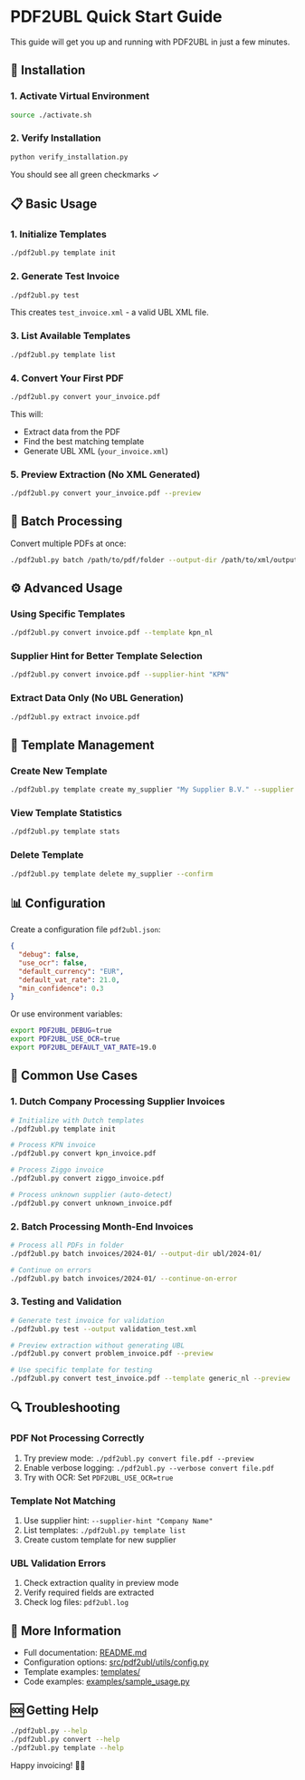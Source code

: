 # PDF2UBL Quick Start Guide

This guide will get you up and running with PDF2UBL in just a few minutes.

## 🚀 Installation

### 1. Activate Virtual Environment
```bash
source ./activate.sh
```

### 2. Verify Installation
```bash
python verify_installation.py
```

You should see all green checkmarks ✓

## 📋 Basic Usage

### 1. Initialize Templates
```bash
./pdf2ubl.py template init
```

### 2. Generate Test Invoice
```bash
./pdf2ubl.py test
```
This creates `test_invoice.xml` - a valid UBL XML file.

### 3. List Available Templates
```bash
./pdf2ubl.py template list
```

### 4. Convert Your First PDF
```bash
./pdf2ubl.py convert your_invoice.pdf
```

This will:
- Extract data from the PDF
- Find the best matching template
- Generate UBL XML (`your_invoice.xml`)

### 5. Preview Extraction (No XML Generated)
```bash
./pdf2ubl.py convert your_invoice.pdf --preview
```

## 📂 Batch Processing

Convert multiple PDFs at once:

```bash
./pdf2ubl.py batch /path/to/pdf/folder --output-dir /path/to/xml/output
```

## ⚙️ Advanced Usage

### Using Specific Templates
```bash
./pdf2ubl.py convert invoice.pdf --template kpn_nl
```

### Supplier Hint for Better Template Selection
```bash
./pdf2ubl.py convert invoice.pdf --supplier-hint "KPN"
```

### Extract Data Only (No UBL Generation)
```bash
./pdf2ubl.py extract invoice.pdf
```

## 🔧 Template Management

### Create New Template
```bash
./pdf2ubl.py template create my_supplier "My Supplier B.V." --supplier "My Supplier B.V."
```

### View Template Statistics
```bash
./pdf2ubl.py template stats
```

### Delete Template
```bash
./pdf2ubl.py template delete my_supplier --confirm
```

## 📊 Configuration

Create a configuration file `pdf2ubl.json`:

```json
{
  "debug": false,
  "use_ocr": false,
  "default_currency": "EUR",
  "default_vat_rate": 21.0,
  "min_confidence": 0.3
}
```

Or use environment variables:
```bash
export PDF2UBL_DEBUG=true
export PDF2UBL_USE_OCR=true
export PDF2UBL_DEFAULT_VAT_RATE=19.0
```

## 🎯 Common Use Cases

### 1. Dutch Company Processing Supplier Invoices
```bash
# Initialize with Dutch templates
./pdf2ubl.py template init

# Process KPN invoice
./pdf2ubl.py convert kpn_invoice.pdf

# Process Ziggo invoice  
./pdf2ubl.py convert ziggo_invoice.pdf

# Process unknown supplier (auto-detect)
./pdf2ubl.py convert unknown_invoice.pdf
```

### 2. Batch Processing Month-End Invoices
```bash
# Process all PDFs in folder
./pdf2ubl.py batch invoices/2024-01/ --output-dir ubl/2024-01/

# Continue on errors
./pdf2ubl.py batch invoices/2024-01/ --continue-on-error
```

### 3. Testing and Validation
```bash
# Generate test invoice for validation
./pdf2ubl.py test --output validation_test.xml

# Preview extraction without generating UBL
./pdf2ubl.py convert problem_invoice.pdf --preview

# Use specific template for testing
./pdf2ubl.py convert test_invoice.pdf --template generic_nl --preview
```

## 🔍 Troubleshooting

### PDF Not Processing Correctly
1. Try preview mode: `./pdf2ubl.py convert file.pdf --preview`
2. Enable verbose logging: `./pdf2ubl.py --verbose convert file.pdf`
3. Try with OCR: Set `PDF2UBL_USE_OCR=true`

### Template Not Matching
1. Use supplier hint: `--supplier-hint "Company Name"`
2. List templates: `./pdf2ubl.py template list`
3. Create custom template for new supplier

### UBL Validation Errors
1. Check extraction quality in preview mode
2. Verify required fields are extracted
3. Check log files: `pdf2ubl.log`

## 📖 More Information

- Full documentation: [README.md](README.md)
- Configuration options: [src/pdf2ubl/utils/config.py](src/pdf2ubl/utils/config.py)
- Template examples: [templates/](templates/)
- Code examples: [examples/sample_usage.py](examples/sample_usage.py)

## 🆘 Getting Help

```bash
./pdf2ubl.py --help
./pdf2ubl.py convert --help
./pdf2ubl.py template --help
```

Happy invoicing! 🧾✨